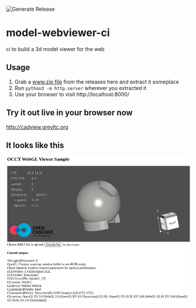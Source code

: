 ![Generate Release](https://github.com/greyltc/model-webviewer-ci/workflows/Generate%20Release/badge.svg)
# model-webviewer-ci
ci to build a 3d model viewer for the web

## Usage
1. Grab a [www.zip file](https://github.com/greyltc/model-webviewer-ci/releases/latest/download/www.zip) from the releases here and extract it someplace
1. Run `python3 -m http.server` wherever you extracted it
1. Use your browser to visit http://localhost:8000/

## Try it out live in your browser now
http://cadview.greyltc.org

## It looks like this
![screenshot](screenshot.png)


